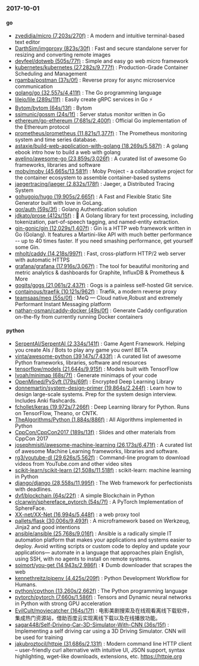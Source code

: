 ### 2017-10-01

#### go
* [zyedidia/micro (7,203s/270f)](https://github.com/zyedidia/micro) : A modern and intuitive terminal-based text editor
* [DarthSim/imgproxy (823s/30f)](https://github.com/DarthSim/imgproxy) : Fast and secure standalone server for resizing and converting remote images
* [devfeel/dotweb (505s/77f)](https://github.com/devfeel/dotweb) : Simple and easy go web micro framework
* [kubernetes/kubernetes (27,282s/9,777f)](https://github.com/kubernetes/kubernetes) : Production-Grade Container Scheduling and Management
* [rgamba/postman (37s/0f)](https://github.com/rgamba/postman) : Reverse proxy for async microservice communication
* [golang/go (32,557s/4,411f)](https://github.com/golang/go) : The Go programming language
* [lileio/lile (289s/11f)](https://github.com/lileio/lile) : Easily create gRPC services in Go ⚡️
* [Bytom/bytom (64s/13f)](https://github.com/Bytom/bytom) : Bytom
* [ssimunic/gossm (24s/1f)](https://github.com/ssimunic/gossm) : Server status monitor written in Go
* [ethereum/go-ethereum (7,681s/2,400f)](https://github.com/ethereum/go-ethereum) : Official Go implementation of the Ethereum protocol
* [prometheus/prometheus (11,821s/1,377f)](https://github.com/prometheus/prometheus) : The Prometheus monitoring system and time series database.
* [astaxie/build-web-application-with-golang (18,269s/5,587f)](https://github.com/astaxie/build-web-application-with-golang) : A golang ebook intro how to build a web with golang
* [avelino/awesome-go (23,859s/3,026f)](https://github.com/avelino/awesome-go) : A curated list of awesome Go frameworks, libraries and software
* [moby/moby (45,665s/13,581f)](https://github.com/moby/moby) : Moby Project - a collaborative project for the container ecosystem to assemble container-based systems
* [jaegertracing/jaeger (2,832s/178f)](https://github.com/jaegertracing/jaeger) : Jaeger, a Distributed Tracing System
* [gohugoio/hugo (19,905s/2,665f)](https://github.com/gohugoio/hugo) : A Fast and Flexible Static Site Generator built with love in GoLang.
* [qor/auth (59s/3f)](https://github.com/qor/auth) : Golang Authentication solution
* [jdkato/prose (412s/15f)](https://github.com/jdkato/prose) : 📖 A Golang library for text processing, including tokenization, part-of-speech tagging, and named-entity extraction.
* [gin-gonic/gin (12,029s/1,407f)](https://github.com/gin-gonic/gin) : Gin is a HTTP web framework written in Go (Golang). It features a Martini-like API with much better performance -- up to 40 times faster. If you need smashing performance, get yourself some Gin.
* [mholt/caddy (14,218s/997f)](https://github.com/mholt/caddy) : Fast, cross-platform HTTP/2 web server with automatic HTTPS
* [grafana/grafana (17,916s/3,067f)](https://github.com/grafana/grafana) : The tool for beautiful monitoring and metric analytics & dashboards for Graphite, InfluxDB & Prometheus & More
* [gogits/gogs (21,061s/2,437f)](https://github.com/gogits/gogs) : Gogs is a painless self-hosted Git service.
* [containous/traefik (10,121s/962f)](https://github.com/containous/traefik) : Træfik, a modern reverse proxy
* [teamsaas/meq (55s/0f)](https://github.com/teamsaas/meq) : MeQ — Cloud native,Robust and extremely Performant Instant Messaging platform
* [nathan-osman/caddy-docker (49s/0f)](https://github.com/nathan-osman/caddy-docker) : Generate Caddy configuration on-the-fly from currently running Docker containers

#### python
* [SerpentAI/SerpentAI (2,334s/141f)](https://github.com/SerpentAI/SerpentAI) : Game Agent Framework. Helping you create AIs / Bots to play any game you own! BETA
* [vinta/awesome-python (39,147s/7,433f)](https://github.com/vinta/awesome-python) : A curated list of awesome Python frameworks, libraries, software and resources
* [tensorflow/models (21,644s/9,915f)](https://github.com/tensorflow/models) : Models built with TensorFlow
* [Ivoah/minimap (68s/7f)](https://github.com/Ivoah/minimap) : Generate minimaps of your code
* [OpenMined/PySyft (179s/69f)](https://github.com/OpenMined/PySyft) : Encrypted Deep Learning Library
* [donnemartin/system-design-primer (19,864s/2,244f)](https://github.com/donnemartin/system-design-primer) : Learn how to design large-scale systems. Prep for the system design interview. Includes Anki flashcards.
* [fchollet/keras (19,972s/7,266f)](https://github.com/fchollet/keras) : Deep Learning library for Python. Runs on TensorFlow, Theano, or CNTK.
* [TheAlgorithms/Python (1,884s/886f)](https://github.com/TheAlgorithms/Python) : All Algorithms implemented in Python
* [CppCon/CppCon2017 (189s/13f)](https://github.com/CppCon/CppCon2017) : Slides and other materials from CppCon 2017
* [josephmisiti/awesome-machine-learning (26,173s/6,471f)](https://github.com/josephmisiti/awesome-machine-learning) : A curated list of awesome Machine Learning frameworks, libraries and software.
* [rg3/youtube-dl (29,626s/5,562f)](https://github.com/rg3/youtube-dl) : Command-line program to download videos from YouTube.com and other video sites
* [scikit-learn/scikit-learn (21,508s/11,518f)](https://github.com/scikit-learn/scikit-learn) : scikit-learn: machine learning in Python
* [django/django (28,558s/11,995f)](https://github.com/django/django) : The Web framework for perfectionists with deadlines.
* [dvf/blockchain (64s/22f)](https://github.com/dvf/blockchain) : A simple Blockchain in Python
* [clcarwin/sphereface_pytorch (54s/7f)](https://github.com/clcarwin/sphereface_pytorch) : A PyTorch Implementation of SphereFace.
* [XX-net/XX-Net (16,994s/5,448f)](https://github.com/XX-net/XX-Net) : a web proxy tool
* [pallets/flask (30,006s/9,493f)](https://github.com/pallets/flask) : A microframework based on Werkzeug, Jinja2 and good intentions
* [ansible/ansible (25,768s/9,016f)](https://github.com/ansible/ansible) : Ansible is a radically simple IT automation platform that makes your applications and systems easier to deploy. Avoid writing scripts or custom code to deploy and update your applications— automate in a language that approaches plain English, using SSH, with no agents to install on remote systems.
* [soimort/you-get (14,943s/2,986f)](https://github.com/soimort/you-get) : ⏬ Dumb downloader that scrapes the web
* [kennethreitz/pipenv (4,425s/209f)](https://github.com/kennethreitz/pipenv) : Python Development Workflow for Humans.
* [python/cpython (13,260s/2,662f)](https://github.com/python/cpython) : The Python programming language
* [pytorch/pytorch (7,660s/1,586f)](https://github.com/pytorch/pytorch) : Tensors and Dynamic neural networks in Python with strong GPU acceleration
* [EvilCult/moviecatcher (164s/17f)](https://github.com/EvilCult/moviecatcher) : 电影美剧搜索及在线观看离线下载软件，集成热门资源站，借助百度云实现离线下载以及在线播放功能。
* [sagar448/Self-Driving-Car-3D-Simulator-With-CNN (36s/15f)](https://github.com/sagar448/Self-Driving-Car-3D-Simulator-With-CNN) : Implementing a self driving car using a 3D Driving Simulator. CNN will be used for training
* [jakubroztocil/httpie (31,686s/2,131f)](https://github.com/jakubroztocil/httpie) : Modern command line HTTP client – user-friendly curl alternative with intuitive UI, JSON support, syntax highlighting, wget-like downloads, extensions, etc. https://httpie.org
